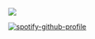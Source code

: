 ![](https://pbs.twimg.com/media/G0gopXZaMAYdaU9?format=png&name=900x900)

[![spotify-github-profile](https://spotify-github-profile.kittinanx.com/api/view?uid=31poogvrqn3efrvp5ppe3kaump6q&cover_image=true&theme=novatorem&show_offline=false&background_color=121212&interchange=false&bar_color=ff3333&bar_color_cover=false)](https://github.com/kittinan/spotify-github-profile)
